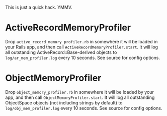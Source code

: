 This is just a quick hack. YMMV.

# ActiveRecordMemoryProfiler

Drop `active_record_memory_profiler.rb` in somewhere it will be loaded in your Rails app, and then call `ActiveRecordMemoryProfiler.start`. It will log all outstanding ActiveRecord::Base-derived objects to `log/ar_mem_profiler.log` every 10 seconds. See source for config options.

# ObjectMemoryProfiler

Drop `object_memory_profiler.rb` in somewhere it will be loaded by your app, and then call `ObjectMemoryProfiler.start`. It will log all outstanding ObjectSpace objects (not including strings by default) to `log/obj_mem_profiler.log` every 10 seconds. See source for config options.
